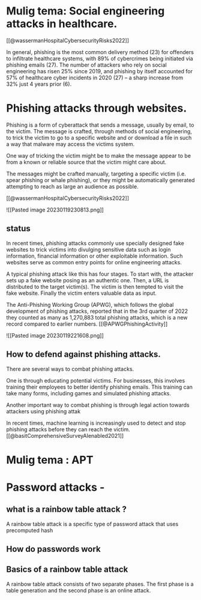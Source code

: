 

# Mulig tema: Social engineering attacks in healthcare.


[[@wassermanHospitalCybersecurityRisks2022]]




In general, phishing is the most common delivery method (23) for offenders to infiltrate healthcare systems, with 89% of cybercrimes being initiated via phishing emails (27). The number of attackers who rely on social engineering has risen 25% since 2019, and phishing by itself accounted for 57% of healthcare cyber incidents in 2020 (27) – a sharp increase from 32% just 4 years prior (6).





# Phishing attacks through websites.

Phishing is a form of cyberattack that sends a message, usually by email, to the victim. The message is crafted, through methods of social engineering, to trick the victim to go to a specific website and or download a file in such a way that malware may access the victims system. 

One way of tricking the victim might be to make the message appear to be from a known or reliable source that the victim might care about. 

The messages might be crafted manually, targeting a specific victim (i.e. spear phishing or whale phishing), or they might be automatically generated attempting to reach as large an audience as possible. 

[[@wassermanHospitalCybersecurityRisks2022]]

![[Pasted image 20230119230813.png]]


## status
In recent times, phishing attacks commonly use specially designed fake websites to trick victims into divulging sensitive data such as login information, financial information or other exploitable information. Such websites serve as common entry points for online engineering attacks. 

A typical phishing attack like this has four stages. To start with, the attacker sets up a fake website posing as an authentic one. Then, a URL is distributed to the target victim(s). The  victim is then tempted to visit the fake website. Finally the victim enters valuable data as input. 

The Anti-Phishing Working Group (APWG), which follows the global development of phishing attacks, reported that in the 3rd quarter of 2022 they counted as many as 1,270,883 total phishing attacks, which is a new record compared to earlier numbers. [[@APWGPhishingActivity]]


![[Pasted image 20230119221608.png]]


## How to defend against phishing attacks.

There are several ways to combat phishing attacks. 

One is through educating potential victims. For  businesses, this involves training their employees to better identify phishing emails. This training can take many forms, including games and simulated phishing attacks. 

Another important way to combat phishing is through legal action towards attackers using phishing attak

In recent times, machine learning is increasingly used to detect and stop phishing attacks before they can reach the victim.  [[@basitComprehensiveSurveyAIenabled2021]]





# Mulig tema : APT 



# Password attacks -

## what is a rainbow table attack ? 

A rainbow table attack is a specific type of password attack that uses precomputed hash

## How do passwords work


## Basics of a rainbow table attack
A rainbow table attack consists of two separate phases. The first phase is a table generation and the second phase is an online attack. 